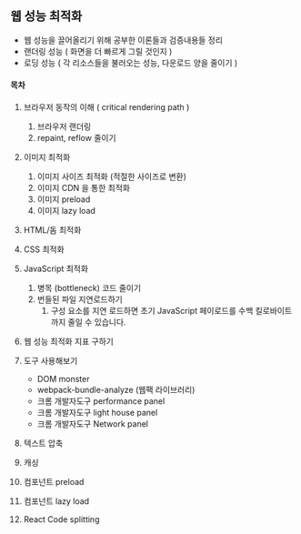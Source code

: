 ## 웹 성능 최적화

- 웹 성능을 끌어올리기 위해 공부한 이론들과 검증내용들 정리
- 랜더링 성능 ( 화면을 더 빠르게 그릴 것인지 )
- 로딩 성능 ( 각 리소스들을 불러오는 성능, 다운로드 양을 줄이기 )

#### 목차
1. 브라우저 동작의 이해 ( critical rendering path )
   1. 브라우저 랜더링
   2. repaint, reflow 줄이기
   
2. 이미지 최적화
   1. 이미지 사이즈 최적화 (적절한 사이즈로 변환)
   2. 이미지 CDN 을 통한 최적화 
   3. 이미지 preload
   4. 이미지 lazy load
3. HTML/돔 최적화
4. CSS 최적화
5. JavaScript 최적화
   1. 병목 (bottleneck) 코드 줄이기
   2. 번들된 파일 지연로드하기
      1. 구성 요소를 지연 로드하면 초기 JavaScript 페이로드를 수백 킬로바이트까지 줄일 수 있습니다.
6. 웹 성능 최적화 지표 구하기
7. 도구 사용해보기
   - DOM monster
   - webpack-bundle-analyze (웹팩 라이브러리)
   - 크롬 개발자도구 performance panel
   - 크롬 개발자도구 light house panel
   - 크롬 개발자도구 Network panel
8. 텍스트 압축
9. 캐싱
10. 컴포넌트 preload
11. 컴포넌트 lazy load
12. React Code splitting

<Comment />
